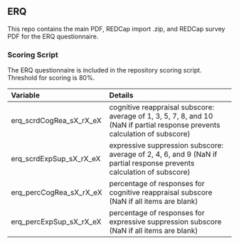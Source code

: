 ## ERQ

This repo contains the main PDF, REDCap import .zip, and REDCap survey PDF for the ERQ questionnaire.


### Scoring Script
The ERQ questionnaire is included in the repository scoring script. Threshold for scoring is 80%.

| Variable | Details |
| :--  | :--  |
| erq_scrdCogRea_sX_rX_eX | cognitive reappraisal subscore: average of 1, 3, 5, 7, 8, and 10 (NaN if partial response prevents calculation of subscore) |
| erq_scrdExpSup_sX_rX_eX | expressive suppression subscore: average of 2, 4, 6, and 9 (NaN if partial response prevents calculation of subscore) |
| erq_percCogRea_sX_rX_eX | percentage of responses for cognitive reappraisal subscore (NaN if all items are blank) |
| erq_percExpSup_sX_rX_eX | percentage of responses for expressive suppression subscore (NaN if all items are blank) |